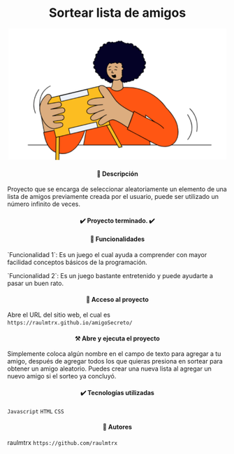 <h1 align=center> Sortear lista de amigos </h1>

<p align=center>
<img src="assets/amigo-secreto.png" alt="Niño jugando con tableta" width="500" height="300">
</p>

<h4 align=center>
📓 Descripción
</h4>

Proyecto que se encarga de seleccionar aleatoriamente un elemento de una lista de amigos previamente creada por el usuario, puede ser utilizado un número infinito de veces.

<h4 align=center>
✔️ Proyecto terminado. ✔️
</h4>

<h4 align=center>
🔨 Funcionalidades
</h4>

<p>`Funcionalidad 1`: Es un juego el cual ayuda a comprender con mayor facilidad conceptos básicos de la programación.</p>
<p>`Funcionalidad 2`: Es un juego bastante entretenido y puede ayudarte a pasar un buen rato.</p>

<h4 align=center>
📂 Acceso al proyecto
</h4>

Abre el URL del sitio web, el cual es `https://raulmtrx.github.io/amigoSecreto/`

<h4 align=center>
⚒️ Abre y ejecuta el proyecto
</h4>

Simplemente coloca algún nombre en el campo de texto para agregar a tu amigo, después de agregar todos los que quieras presiona en sortear para obtener un amigo aleatorio. Puedes crear una nueva lista al agregar un nuevo amigo si el sorteo ya concluyó.

<h4 align=center>
✔️ Tecnologías utilizadas
</h4>

`Javascript`
`HTML`
`CSS`

<h4 align=center>
📝 Autores
</h4>

raulmtrx `https://github.com/raulmtrx`

